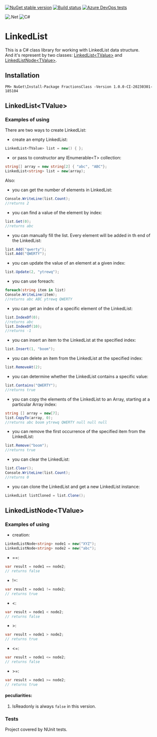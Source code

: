[![NuGet stable version](https://badgen.net/nuget/v/FractionsClass)](https://www.nuget.org/packages/FractionsClass)
[![Build status](https://dev.azure.com/rustyvik/DataStructures.LinkedList/_apis/build/status/linkedlist.build)](https://dev.azure.com/rustyvik/DataStructures.LinkedList/_build/latest?definitionId=17)
[![Azure DevOps tests](https://img.shields.io/azure-devops/build/rustyvik/DataStructures.LinkedList/18)](https://dev.azure.com/rustyvik/DataStructures.LinkedList/_build?definitionId=18&branchName=develop)

![.Net](https://img.shields.io/badge/.NET-5C2D91?style=style-flat&logo=.net&logoColor=white)
![C#](https://img.shields.io/badge/c%23-%23239120.svg?style=style-flat&logo=c-sharp&logoColor=white)


# LinkedList
This is a C# class library for working with LinkedList data structure.</br>
And it's represent by two classes: 
[LinkedList&lt;TValue>](#markdown-header-linkedlisttvalue)
and
[LinkedListNode&lt;TValue>](#markdown-header-linkedlistnodetvalue).

## Installation

	PM> NuGet\Install-Package FractionsClass -Version 1.0.0-CI-20230301-185104
    

## LinkedList&lt;TValue>
### Examples of using
There are two ways to create LinkedList:</br>

- create an empty LinkedList:</br>
```csharp
LinkedList<TValue> list = new() { };
```

- or pass to constructor any IEnumerable&lt;T> collection:</br>
```csharp
string[] array = new string[2] { "abc", "ABC"};
LinkedList<string> list = new(array);
```

Also:

- you can get the number of elements in LinkedList:</br>
```csharp
Console.WriteLine(list.Count);
//returns 2
```
- you can find a value of the element by index:</br>
```csharp
list.Get(0);
//returns abc
```
- you can manually fill the list. Every element will be added in th end of the LinkedList:</br>
```csharp
list.Add("qwerty");
list.Add("QWERTY");
```
- you can update the value of an element at a given index:</br>
```csharp
list.Update(2, "ytrewq"); 
```
- you can use foreach:</br>
```csharp
foreach(string item in list)
Console.WriteLine(item);
//returns abc ABC ytrewq QWERTY
```
- you can get an index of a specific element of the LinkedList:</br>
```csharp
list.IndexOf(0);
//returns abc
list.IndexOf(10);
//returns -1
```
- you can insert an item to the LinkedList at the specified index:</br>
```csharp
list.Insert(1, "boom");
```
- you can delete an item from the LinkedList at the specified index:</br>
```csharp
list.RemoveAt(2);
```
- you can determine whether the LinkedList contains a specific value:</br>
```csharp
list.Contains("QWERTY");
//returns true
```
- you can сopy the elements of the LinkedList to an Array, starting at a particular Array index:</br>
```csharp
string [] array = new[7];
list.CopyTo(array, 0);
//returns abc boom ytrewq QWERTY null null null
```
- you can remove the first occurrence of the specified item from the LinkedList:</br>
```csharp
list.Remove("boom");
//returns true
```
- you can clear the LinkedList:</br>
```csharp
list.Clear();
Console.WriteLine(list.Count);
//returns 0
```
- you can clone the LinkedList and get a new LinkedList instance:</br>
```csharp
LinkedList listCloned = list.Clone();
```

## LinkedListNode&lt;TValue>
### Examples of using

- creation:</br>
```csharp
LinkedListNode<string> node1 = new("XYZ");
LinkedListNode<string> node2 = new("abc");
```
- ==:</br>
```csharp
var result = node1 == node2;
// returns false
```
- !=:</br>
```csharp
var result = node1 != node2;
// returns true
```
- <:</br>
```csharp
var result = node1 < node2;
// returns false
```
- \>:</br>
```csharp
var result = node1 > node2;
// returns true
```
- <=:</br>
```csharp
var result = node1 <= node2;
// returns false
```
- \>=:</br>
```csharp
var result = node1 >= node2;
// returns true
```

#### peculiarities:
1. IsReadonly is always `false` in this version.</br>

### Tests
Project covered by NUnit tests.
